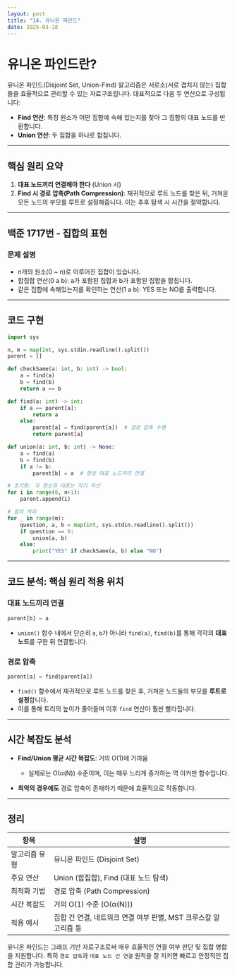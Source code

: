 ```yaml
---
layout: post
title: "14. 유니온 파인드"
date: 2025-03-18
---
```


# 유니온 파인드란?

유니온 파인드(Disjoint Set, Union-Find) 알고리즘은 서로소(서로 겹치지 않는) 집합들을 효율적으로 관리할 수 있는 자료구조입니다. 대표적으로 다음 두 연산으로 구성됩니다:

* **Find 연산**: 특정 원소가 어떤 집합에 속해 있는지를 찾아 그 집합의 대표 노드를 반환합니다.
* **Union 연산**: 두 집합을 하나로 합칩니다.

---

## 핵심 원리 요약

1. **대표 노드끼리 연결해야 한다** (Union 시)
2. **Find 시 경로 압축(Path Compression)**: 재귀적으로 루트 노드를 찾은 뒤, 거쳐온 모든 노드의 부모를 루트로 설정해줍니다. 이는 추후 탐색 시 시간을 절약합니다.

---

## 백준 1717번 - 집합의 표현

### 문제 설명

* n개의 원소(0 \~ n)로 이루어진 집합이 있습니다.
* 합집합 연산(0 a b): a가 포함된 집합과 b가 포함된 집합을 합칩니다.
* 같은 집합에 속해있는지를 확인하는 연산(1 a b): YES 또는 NO를 출력합니다.

---

## 코드 구현

```python
import sys

n, m = map(int, sys.stdin.readline().split())
parent = []

def checkSame(a: int, b: int) -> bool:
    a = find(a)
    b = find(b)
    return a == b

def find(a: int) -> int:
    if a == parent[a]:
        return a
    else:
        parent[a] = find(parent[a])  # 경로 압축 수행
        return parent[a]

def union(a: int, b: int) -> None:
    a = find(a)
    b = find(b)
    if a != b:
        parent[b] = a  # 항상 대표 노드끼리 연결

# 초기화: 각 원소의 대표는 자기 자신
for i in range(0, n+1):
    parent.append(i)

# 질의 처리
for _ in range(m):
    question, a, b = map(int, sys.stdin.readline().split())
    if question == 0:
        union(a, b)
    else:
        print("YES" if checkSame(a, b) else "NO")
```

---

## 코드 분석: 핵심 원리 적용 위치

### 대표 노드끼리 연결

```python
parent[b] = a
```

* `union()` 함수 내에서 단순히 `a`, `b`가 아니라 `find(a)`, `find(b)`를 통해 각각의 **대표 노드**를 구한 뒤 연결합니다.

### 경로 압축

```python
parent[a] = find(parent[a])
```

* `find()` 함수에서 재귀적으로 루트 노드를 찾은 후, 거쳐온 노드들의 부모를 **루트로 설정**합니다.
* 이를 통해 트리의 높이가 줄어들며 이후 `find` 연산이 훨씬 빨라집니다.

---

## 시간 복잡도 분석

* **Find/Union 평균 시간 복잡도**: 거의 O(1)에 가까움

  * 실제로는 O(α(N)) 수준이며, 이는 매우 느리게 증가하는 역 아커만 함수입니다.
* **최악의 경우에도** 경로 압축이 존재하기 때문에 효율적으로 작동합니다.

---

## 정리

| 항목      | 설명                                      |
| ------- | --------------------------------------- |
| 알고리즘 유형 | 유니온 파인드 (Disjoint Set)                  |
| 주요 연산   | Union (합집합), Find (대표 노드 탐색)            |
| 최적화 기법  | 경로 압축 (Path Compression)                |
| 시간 복잡도  | 거의 O(1) 수준 (O(α(N)))                    |
| 적용 예시   | 집합 간 연결, 네트워크 연결 여부 판별, MST 크루스칼 알고리즘 등 |

유니온 파인드는 그래프 기반 자료구조로써 매우 효율적인 연결 여부 판단 및 집합 병합을 지원합니다. 특히 `경로 압축`과 `대표 노드 간 연결` 원칙을 잘 지키면 빠르고 안정적인 집합 관리가 가능합니다.

